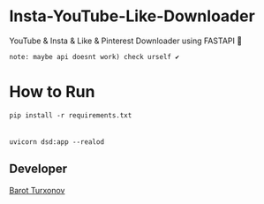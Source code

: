# Insta-YouTube-Like-Downloader
 YouTube & Insta & Like  & Pinterest Downloader using FASTAPI 🤖

 ``` note: maybe api doesnt work) check urself ✔️ ```

# How to Run
``pip install -r requirements.txt`` <br><br>  
``uvicorn dsd:app --realod``

## Developer
[Barot Turxonov](https://t.me/ai_junior)
